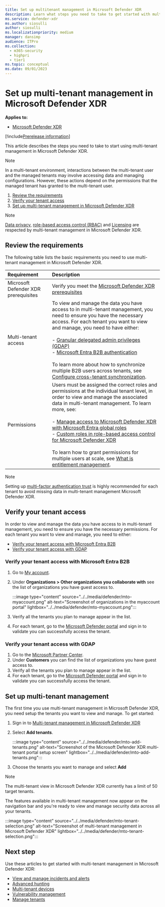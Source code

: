 ```yaml
---
title: Set up multitenant management in Microsoft Defender XDR
description: Learn what steps you need to take to get started with multitenant management in Microsoft Defender XDR.
ms.service: defender-xdr
ms.author: siosulli
author: siosulli
ms.localizationpriority: medium
manager: dansimp
audience: ITPro
ms.collection: 
  - m365-security
  - highpri
  - tier1
ms.topic: conceptual
ms.date: 09/01/2023
---
```


# Set up multi-tenant management in Microsoft Defender XDR

**Applies to:**

- [Microsoft Defender XDR](https://go.microsoft.com/fwlink/?linkid=2118804)

[!include[Prerelease information](../../includes/prerelease.md)]

This article describes the steps you need to take to start using multi-tenant management in Microsoft Defender XDR.

>[!Note]
> In a multi-tenant environment, interactions between the multi-tenant user and the managed tenants may involve accessing data and managing configurations. However, these actions depend on the permissions that the managed tenant has granted to the multi-tenant user.

1. [Review the requirements](#review-the-requirements)
2. [Verify your tenant access](#verify-your-tenant-access)
3. [Set up multi-tenant management in Microsoft Defender XDR](#set-up-multi-tenant-management)

>[!Note]
> [Data privacy](data-privacy.md), [role-based access control (RBAC)](m365d-permissions.md) and [Licensing](prerequisites.md#licensing-requirements) are respected by multi-tenant management in Microsoft Defender XDR.

## Review the requirements

The following table lists the basic requirements you need to use multi-tenant management in Microsoft Defender XDR.

| Requirement | Description |
|:---|:---|
| Microsoft Defender XDR prerequisites | Verify you meet the [Microsoft Defender XDR prerequisites](prerequisites.md)|
| Multi-tenant access | To view and manage the data you have access to in multi-tenant management, you need to ensure you have the necessary access. For each tenant you want to view and manage, you need to have either: <br/> <br/> - [Granular delegated admin privileges (GDAP)](/partner-center/gdap-introduction) <br/> - [Microsoft Entra B2B authentication](/azure/active-directory/external-identities/what-is-b2b) <br/> <br/> To learn more about how to synchronize multiple B2B users across tenants, see [Configure cross-tenant synchronization](/azure/active-directory/multi-tenant-organizations/cross-tenant-synchronization-configure).|
| Permissions | Users must be assigned the correct roles and permissions at the individual tenant level, in order to view and manage the associated data in multi-tenant management. To learn more, see: <br/><br/> - [Manage access to Microsoft Defender XDR with Microsoft Entra global roles](./m365d-permissions.md) <br/> - [Custom roles in role-based access control for Microsoft Defender XDR](./custom-roles.md)<br/><br/> To learn how to grant permissions for multiple users at scale, see [What is entitlement management](/azure/active-directory/governance/entitlement-management-overview).|

>[!Note]
> Setting up [multi-factor authentication trust](/azure/active-directory/external-identities/authentication-conditional-access) is highly recommended for each tenant to avoid missing data in multi-tenant management Microsoft Defender XDR.

## Verify your tenant access

In order to view and manage the data you have access to in multi-tenant management, you need to ensure you have the necessary permissions. For each tenant you want to view and manage, you need to either:

- [Verify your tenant access with Microsoft Entra B2B](#verify-your-tenant-access-with-microsoft-entra-b2b)
- [Verify your tenant access with GDAP](#verify-your-tenant-access-with-gdap)

### Verify your tenant access with Microsoft Entra B2B

1. Go to [My account](https://myaccount.microsoft.com/organizations).
2. Under **Organizations > Other organizations you collaborate with** see the list of organizations you have guest access to.

   :::image type="content" source="../../media/defender/mto-myaccount.png" alt-text="Screenshot of organizations in the myaccount portal" lightbox="../../media/defender/mto-myaccount.png":::

3. Verify all the tenants you plan to manage appear in the list.
4. For each tenant, go to the [Microsoft Defender portal](https://security.microsoft.com/?tid=tenant_id) and sign in to validate you can successfully access the tenant.

### Verify your tenant access with GDAP

1. Go to the [Microsoft Partner Center](https://partner.microsoft.com/commerce/granularadminaccess/list).
2. Under **Customers** you can find the list of organizations you have guest access to.
3. Verify all the tenants you plan to manage appear in the list.
4. For each tenant, go to the [Microsoft Defender portal](https://security.microsoft.com/?tid=tenant_id) and sign in to validate you can successfully access the tenant.

## Set up multi-tenant management

The first time you use multi-tenant management in Microsoft Defender XDR, you need setup the tenants you want to view and manage. To get started:

1. Sign in to [Multi-tenant management in Microsoft Defender XDR](https://mto.security.microsoft.com/)
2. Select **Add tenants**.

   :::image type="content" source="../../media/defender/mto-add-tenants.png" alt-text="Screenshot of the Microsoft Defender XDR multi-tenant portal setup screen" lightbox="../../media/defender/mto-add-tenants.png":::

3. Choose the tenants you want to manage and select **Add**

>[!Note]
> The multi-tenant view in Microsoft Defender XDR currently has a limit of 50 target tenants.

The features available in multi-tenant management now appear on the navigation bar and you're ready to view and manage security data across all your tenants.

   :::image type="content" source="../../media/defender/mto-tenant-selection.png" alt-text="Screenshot of multi-tenant management in Microsoft Defender XDR" lightbox="../../media/defender/mto-tenant-selection.png":::

## Next step

Use these articles to get started with multi-tenant management in Microsoft Defender XDR:

- [View and manage incidents and alerts](./mto-incidents-alerts.md)
- [Advanced hunting](./mto-advanced-hunting.md)
- [Multi-tenant devices](./mto-tenant-devices.md)
- [Vulnerability management](./mto-dashboard.md)
- [Manage tenants](./mto-tenants.md)

